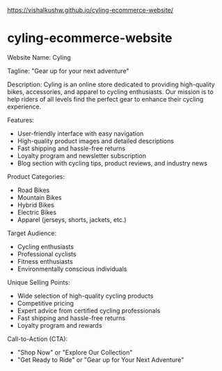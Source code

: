 https://vishalkushw.github.io/cyling-ecommerce-website/
# cyling-ecommerce-website
Website Name: Cyling

Tagline: "Gear up for your next adventure"

Description: Cyling is an online  store dedicated to providing high-quality bikes,
accessories, and apparel to cycling enthusiasts. Our mission is to help riders of all levels
find the perfect gear to enhance their cycling experience.

Features:

- User-friendly interface with easy navigation
- High-quality product images and detailed descriptions
- Fast shipping and hassle-free returns
- Loyalty program and newsletter subscription
- Blog section with cycling tips, product reviews, and industry news

Product Categories:

- Road Bikes
- Mountain Bikes
- Hybrid Bikes
- Electric Bikes
- Apparel (jerseys, shorts, jackets, etc.)

Target Audience:

- Cycling enthusiasts
- Professional cyclists
- Fitness enthusiasts
- Environmentally conscious individuals

Unique Selling Points:

- Wide selection of high-quality cycling products
- Competitive pricing
- Expert advice from certified cycling professionals
- Fast shipping and hassle-free returns
- Loyalty program and rewards

Call-to-Action (CTA):

- "Shop Now" or "Explore Our Collection"
- "Get Ready to Ride" or "Gear up for Your Next Adventure"
